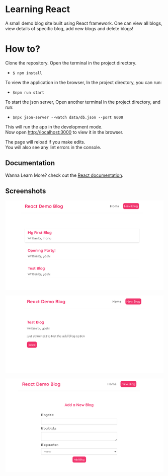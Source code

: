 # Learning React
A small demo blog site built using React framework. 
One can view all blogs, view details of  specific blog, add new blogs and delete blogs! 

# How to?
Clone the repository.
Open the terminal in the project directory.
* `$ npm install`

To view the application in the browser, In the project directory, you can run:

* `$npm run start`

To start the json server, Open another terminal in the project directory, and run:

* `$npx json-server --watch data/db.json --port 8000`


This will run the app in the development mode.\
Now open [http://localhost:3000](http://localhost:3000) to view it in the browser.

The page will reload if you make edits.\
You will also see any lint errors in the console.

## Documentation

Wanna Learn More? check out the [React documentation](https://reactjs.org/).

## Screenshots
![Home Page](https://github.com/danisaleem/Learning-React/blob/master/snapshots/Home.png "Home Page")

![Blog Details Page](https://github.com/danisaleem/Learning-React/blob/master/snapshots/BlogDetails.png "Blog Details Page")

![Create Blog Page](https://github.com/danisaleem/Learning-React/blob/master/snapshots/CreateBlog.png "Create Blog Page")
